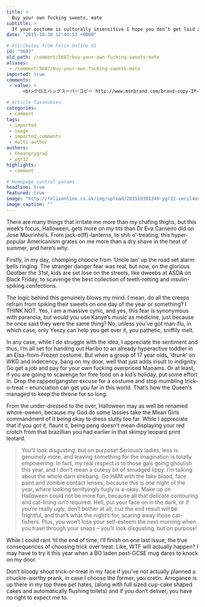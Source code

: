 ```yaml
---
title: >
  Buy your own fucking sweets, mate
subtitle: >
  If your costume is culturally insensitive I hope you don’t get laid at ACC
date: "2015-10-30 12:49:53 +0000"

# Attributes from Felix Online V1
id: "5687"
old_path: /comment/5687/buy-your-own-fucking-sweets-mate
aliases:
 - /comment/5687/buy-your-own-fucking-sweets-mate
imported: true
comments:
 - value: >
      <br>クロエバッグスーパーコピー http://www.msnbrand.com/brand-copy-IP-5.html,This article offers clear idea in favor of the new users of blogging, that really how to do running a blog. <br>oakley splice pas cher femme http://www.thurgovia.ch/detail/spip.php?fr-oakley-splice-pas-cher-femme-19757.html,Oh, gee-whiz, Tom, please DON'T. Heaven knows I infiaurte too many people already and don't really want to cause a mess on your blog. Seriously, I wouldn't know where to begin. I mean, I have roughly 5,000 pages (10 reams) of notes on the national characteristics (stereotypes?) of various communities or peoples around the world, mostly based on personal observation and those of others. I no longer know how to organise those notes. Wait till they get published after I die, I suppose.,I think what you composed made a lot of sense. However, think on this, what if you were to write a killer headline? I ain't saying your content is not good., but what if you added a post title that grabbed folk's attention? I m

# Article Taxonomies
categories:
 - comment
tags:
 - imported
 - image
 - imported_comments
 - multi-author
authors:
 - theangrygrad
 - ygr12
highlights:
 - comment

# Homepage control params
headline: true
featured: true
image: "http://felixonline.co.uk/img/upload/201510301249-ygr12-cecil4evs.jpg"
image_caption: ""
---
```


There are many things that irritate me more than my chafing thighs, but this week’s focus, Halloween, gets more on my tits than Dr Eva Carneiro did on Jose Mourinho’s. From jack-o(ff)-lanterns, to shit-o’-treating, this hyper-popular Americanism grates on me more than a dry shave in the heat of summer, and here’s why.

Firstly, in my day, chomping choccie from ‘Uncle Ian’ up the road set alarm bells ringing. The stranger danger fear was real, but now, on the glorious Ocotber the 31st, kids are set lose on the streets, like dweebs at ASDA on Black Friday, to scavenge the best collection of teeth-rotting and insulin-spiking confections.

The logic behind this genuinely blows my mind. I mean, do all the creeps refrain from spiking their sweets on one day of the year or something? I THINK NOT. Yes, I am a massive cynic, and yes, this fear is synonymous with paranoia, but would you use Kanye’s music as medicine, just because he once said they were the same thing? No, unless you’ve got man-flu, in which case, only Yeezy can help you get over it, you pathetic, sniffily melt.

In any case, while I do struggle with the idea, I appreciate the sentiment and thus, I’m all set for handing out Haribo to an already hyperactive toddler in an Elsa-from-Frozen costume. But when a group of 17 year olds, ‘drunk’ on WKD and indecency, bang on my door, well that just adds insult to indignity. Go get a job and pay for your own fucking overpriced Maoams. Or at least, if you are going to scavenge for free food on a kid’s holiday, put some effort in. Drop the rapper/gangster excuse for a costume and stop mumbling trick-o-treat – enunciation can get you far in this world. That’s how the Queen’s managed to keep the throne for so long.

From the under-dressed to the over, Halloween may as well be renamed whore-oween, because my God do some lassies take the Mean Girls commandment of it being okay to dress slutty too far. While I appreciate that if you got it, flaunt it, being peng doesn’t mean displaying your red crotch from that brazillian you had earlier in that skimpy leopard print leotard.
> You’ll look disgusting, but on purpose!
Seriously ladies, less is genuinely more, and leaving something for the imagination is totally empowering. In fact, my real respect is to those gals going ghoulish this year, and I don’t mean a cutesy bit of smudged lippy. I’m talking about the whole darn shebang. Go HAM with the fake blood, face paint and zombie contact lenses, because this is one night of the year, where looking terrifyingly fugly is a-okay. Make up on Halloween could not be more fun, because all that delicate contouring and cat-lining isn’t required. Hell, put your face on in the dark, or if you’re really ugly, don’t bother at all, cuz the end result will be frightful, and that’s what the night’s for; scaring away those cat-fishers. Plus, you won’t lose your self-esteem the next morning when you trawl through your snaps – you’ll look disgusting, but on purpose!

While I could rant ‘til the end of time, I’ll finish on one last issue; the true consequences of choosing trick over treat. Like, WTF will actually happen? I may have to try it this year when a BO laden post-GCSE mug dares to knock on my door.

Don’t bloody shout trick-or-treat in my face if you’ve not actually planned a chuckle-worthy prank, in case I choose the former, you cretin. Arrogance is up there in my top three pet hates, (along with full sized cup-cake shaped cakes and automatically flushing toilets) and if you don’t deliver, you have no right to expect me to.
